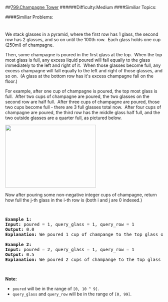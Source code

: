 ##[799.Champagne Tower](https://leetcode.com/problems/champagne-tower/description/ "799.Champagne Tower")
######Difficulty:Medium
####Similiar Topics:

####Similiar Problems:

<div class="question-description__3U1T" style="padding-top: 10px;"><div><p>We stack glasses in a pyramid, where the first row has 1 glass, the second row has 2 glasses, and so on until the 100th row.&#160; Each glass holds one cup (250ml) of champagne.</p>

<p>Then, some champagne is poured in the first glass at the top.&#160; When the top most glass is full, any excess liquid poured will fall equally to the glass immediately to the left and right of it.&#160; When those glasses become full, any excess champagne will fall equally to the left and right of those glasses, and so on.&#160; (A glass at the bottom row has it's excess champagne fall on the floor.)</p>

<p>For example, after one cup of champagne is poured, the top most glass is full.&#160; After two cups of champagne are poured, the two glasses on the second row are half full.&#160; After three cups of champagne are poured, those two cups become full - there are 3 full glasses total now.&#160; After four cups of champagne are poured, the third row has the middle glass half full, and the two outside glasses are a quarter full, as pictured below.</p>

<p><img alt="" src="https://s3-lc-upload.s3.amazonaws.com/uploads/2018/03/09/tower.png" style="height:200px; width:290px"/></p>

<p>Now after pouring some non-negative integer cups of champagne, return how full the j-th glass in the i-th row is (both i and j are 0 indexed.)</p>

<p>&#160;</p>

<pre><strong>Example 1:</strong>
<strong>Input:</strong> poured = 1, query_glass = 1, query_row = 1
<strong>Output:</strong> 0.0
<strong>Explanation:</strong> We poured 1 cup of champange to the top glass of the tower (which is indexed as (0, 0)). There will be no excess liquid so all the glasses under the top glass will remain empty.

<strong>Example 2:</strong>
<strong>Input:</strong> poured = 2, query_glass = 1, query_row = 1
<strong>Output:</strong> 0.5
<strong>Explanation:</strong> We poured 2 cups of champange to the top glass of the tower (which is indexed as (0, 0)). There is one cup of excess liquid. The glass indexed as (1, 0) and the glass indexed as (1, 1) will share the excess liquid equally, and each will get half cup of champange.
</pre>

<p>&#160;</p>

<p><strong>Note:</strong></p>

<ul>
	<li><code>poured</code>&#160;will&#160;be&#160;in the range of <code>[0, 10 ^ 9]</code>.</li>
	<li><code>query_glass</code> and <code>query_row</code> will be in the range of <code>[0, 99]</code>.</li>
</ul>

<p>&#160;</p>
</div></div><div> </div><div> </div><div> </div><div> </div><div> </div><div> </div><div> </div><div> </div><div> </div><div> </div><div> </div><div> </div><div> </div><div> </div><div> </div><div> </div><div> </div><div> </div><div> </div><div> </div><div> </div><div> </div><div> </div><div> </div><div> </div><div> </div><div> </div><div> </div><div> </div><div> </div><div> </div><div> </div><div> </div><div> </div><div> </div><div> </div><div> </div><div> </div><div> </div><div> </div><div> </div><div> </div><div> </div><div> </div><div> </div><div> </div><div> </div><div> </div><div> </div><div> </div><div> </div><div> </div><div> </div><div> </div><div> </div><div> </div><div> </div><div> </div><div> </div><div> </div><div> </div><div> </div><div> </div><div> </div><div> </div><div> </div><div> </div><div> </div><div> </div><div> </div><div> </div><div> </div><div> </div><div> </div><div> </div><div> </div><div> </div><div> </div><div> </div><div> </div><div> </div><div> </div><div> </div><div> </div><div> </div><div> </div><div> </div><div> </div><div> </div><div> </div><div> </div><div> </div><div> </div><div> </div><div> </div><div> </div><div> </div><div> </div><div> </div><div> </div><div> </div><div> </div><div> </div><div> </div><div> </div><div> </div><div> </div><div> </div><div> </div><div> </div><div> </div><div> </div>